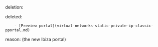 deletion:

deleted:

		- [Preview portal](virtual-networks-static-private-ip-classic-pportal.md)

reason: (the new Ibiza portal)

